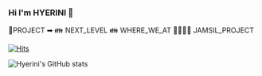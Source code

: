 ### Hi I'm HYERINI 👋

<!--
**HYERINI/HYERINI** is a ✨ _special_ ✨ repository because its `README.md` (this file) appears on your GitHub profile.

Here are some ideas to get you started:

- 🔭 I’m currently working on ...
- 🌱 I’m currently learning ...
- 👯 I’m looking to collaborate on ...
- 🤔 I’m looking for help with ...
- 💬 Ask me about ...
- 📫 How to reach me: ...
- 😄 Pronouns: ...
- ⚡ Fun fact: ...
-->
🤙PROJECT ➡
👪 NEXT_LEVEL
👪 WHERE_WE_AT
👨‍👨‍👧‍👦 JAMSIL_PROJECT


[![Hits](https://hits.seeyoufarm.com/api/count/incr/badge.svg?url=https%3A%2F%2Fgithub.com%2Fhyerini%2Fhit-counter&count_bg=%23D87272&title_bg=%236086E0&icon=&icon_color=%23D27070&title=hits&edge_flat=true)](https://hits.seeyoufarm.com)  

![Hyerini's GitHub stats](https://github-readme-stats.vercel.app/api?username=hyerini&show_icons=true&theme=radical)


